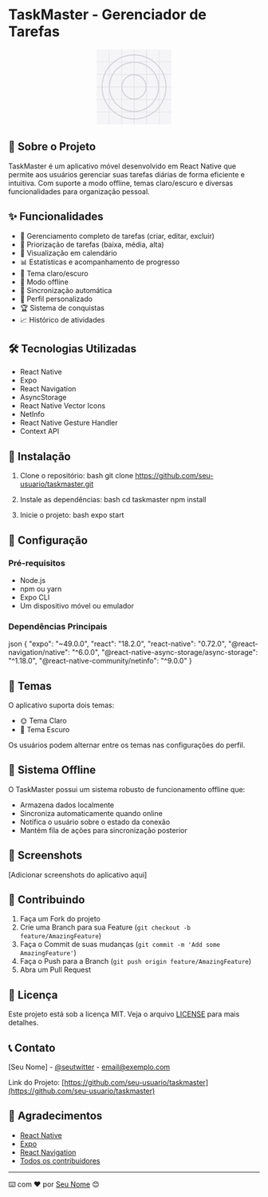 # TaskMaster - Gerenciador de Tarefas

<p align="center">
  <img src="assets/icon.png" width="150" alt="TaskMaster Logo">
</p>

## 📱 Sobre o Projeto

TaskMaster é um aplicativo móvel desenvolvido em React Native que permite aos usuários gerenciar suas tarefas diárias de forma eficiente e intuitiva. Com suporte a modo offline, temas claro/escuro e diversas funcionalidades para organização pessoal.

## ✨ Funcionalidades

- 📝 Gerenciamento completo de tarefas (criar, editar, excluir)
- 🎯 Priorização de tarefas (baixa, média, alta)
- 📅 Visualização em calendário
- 📊 Estatísticas e acompanhamento de progresso
- 🌙 Tema claro/escuro
- 📴 Modo offline
- 🔄 Sincronização automática
- 👤 Perfil personalizado
- 🏆 Sistema de conquistas
- 📈 Histórico de atividades

## 🛠 Tecnologias Utilizadas

- React Native
- Expo
- React Navigation
- AsyncStorage
- React Native Vector Icons
- NetInfo
- React Native Gesture Handler
- Context API

## 📲 Instalação

1. Clone o repositório:
bash
git clone https://github.com/seu-usuario/taskmaster.git

2. Instale as dependências:
bash
cd taskmaster
npm install


3. Inicie o projeto:
bash
expo start


## 🔧 Configuração

### Pré-requisitos
- Node.js
- npm ou yarn
- Expo CLI
- Um dispositivo móvel ou emulador

### Dependências Principais
json
{
"expo": "~49.0.0",
"react": "18.2.0",
"react-native": "0.72.0",
"@react-navigation/native": "^6.0.0",
"@react-native-async-storage/async-storage": "^1.18.0",
"@react-native-community/netinfo": "^9.0.0"
}

## 🎨 Temas

O aplicativo suporta dois temas:
- 🌞 Tema Claro
- 🌙 Tema Escuro

Os usuários podem alternar entre os temas nas configurações do perfil.

## 🔄 Sistema Offline

O TaskMaster possui um sistema robusto de funcionamento offline que:
- Armazena dados localmente
- Sincroniza automaticamente quando online
- Notifica o usuário sobre o estado da conexão
- Mantém fila de ações para sincronização posterior

## 📱 Screenshots

[Adicionar screenshots do aplicativo aqui]

## 🤝 Contribuindo

1. Faça um Fork do projeto
2. Crie uma Branch para sua Feature (`git checkout -b feature/AmazingFeature`)
3. Faça o Commit de suas mudanças (`git commit -m 'Add some AmazingFeature'`)
4. Faça o Push para a Branch (`git push origin feature/AmazingFeature`)
5. Abra um Pull Request

## 📄 Licença

Este projeto está sob a licença MIT. Veja o arquivo [LICENSE](LICENSE) para mais detalhes.

## 📞 Contato

[Seu Nome] - [@seutwitter](https://twitter.com/seutwitter) - email@exemplo.com

Link do Projeto: [https://github.com/seu-usuario/taskmaster](https://github.com/seu-usuario/taskmaster)

## 🙏 Agradecimentos

- [React Native](https://reactnative.dev/)
- [Expo](https://expo.dev/)
- [React Navigation](https://reactnavigation.org/)
- [Todos os contribuidores](https://github.com/seu-usuario/taskmaster/contributors)

---
⌨️ com ❤️ por [Seu Nome](https://github.com/seu-usuario) 😊